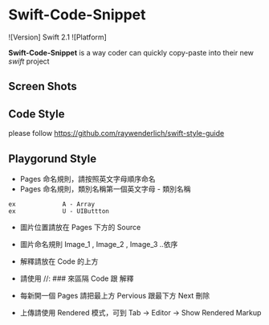 Swift-Code-Snippet
===============================

![Version] Swift 2.1
![Platform] 

**Swift-Code-Snippet** is a way coder can quickly copy-paste into their new *swift* project 


Screen Shots
------------







Code Style 
------------
please follow https://github.com/raywenderlich/swift-style-guide



Playgorund Style 
------------

*  Pages 命名規則，請按照英文字母順序命名
*  Pages 命名規則，類別名稱第一個英文字母 - 類別名稱
``` objc
ex             A - Array        
ex             U - UIButtton   
```
*  圖片位置請放在 Pages 下方的 Source  

   
*  圖片命名規則 Image_1 , Image_2 , Image_3 ..依序 



*  解釋請放在 Code 的上方 

*  請使用 //: ### 來區隔 Code 跟 解釋

*  每新開一個 Pages 請把最上方 Pervious 跟最下方 Next 刪除

*  上傳請使用 Rendered 模式，可到 Tab -> Editor -> Show Rendered Markup


